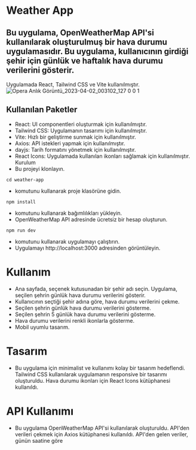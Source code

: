 # Weather App
## Bu uygulama, OpenWeatherMap API'si kullanılarak oluşturulmuş bir hava durumu uygulamasıdır. Bu uygulama, kullanıcının girdiği şehir için günlük ve haftalık hava durumu verilerini gösterir.


Uygulamada React, Tailwind CSS ve Vite kullanılmıştır.
![Opera Anlık Görüntü_2023-04-02_003102_127 0 0 1](https://user-images.githubusercontent.com/62027425/229315584-44deeed3-30ea-4ec1-bf94-411f7423ca6e.png)

## Kullanılan Paketler
- React: UI componentleri oluşturmak için kullanılmıştır.
- Tailwind CSS: Uygulamanın tasarımı için kullanılmıştır.
- Vite: Hızlı bir geliştirme sunmak için kullanılmıştır.
- Axios: API istekleri yapmak için kullanılmıştır.
- dayjs: Tarih formatını yönetmek için kullanılmıştır.
- React Icons: Uygulamada kullanılan ikonları sağlamak için kullanılmıştır.
Kurulum
- Bu projeyi klonlayın.
```
cd weather-app
```

- komutunu kullanarak proje klasörüne gidin.

```
npm install
```
- komutunu kullanarak bağımlılıkları yükleyin.
- OpenWeatherMap API adresinde ücretsiz bir hesap oluşturun.
```
npm run dev
```
- komutunu kullanarak uygulamayı çalıştırın.
- Uygulamayı http://localhost:3000 adresinden görüntüleyin.
# Kullanım
- Ana sayfada, seçenek kutusunadan bir şehir adı seçin.  Uygulama, seçilen şehrin günlük hava durumu verilerini gösterir.
- Kullanıcının seçtiği şehir adına göre, hava durumu verilerini çekme.
- Seçilen şehrin günlük hava durumu verilerini gösterme.
- Seçilen şehrin 5 günlük hava durumu verilerini gösterme.
- Hava durumu verilerini renkli ikonlarla gösterme.
- Mobil uyumlu tasarım.
# Tasarım
- Bu uygulama için minimalist ve kullanımı kolay bir tasarım hedeflendi. Tailwind CSS kullanılarak uygulamanın responsive bir tasarımı oluşturuldu. Hava durumu ikonları için React Icons kütüphanesi kullanıldı.

# API Kullanımı
- Bu uygulama OpenWeatherMap API'si kullanılarak oluşturuldu. API'den verileri çekmek için Axios kütüphanesi kullanıldı. API'den gelen veriler, günün saatine göre
